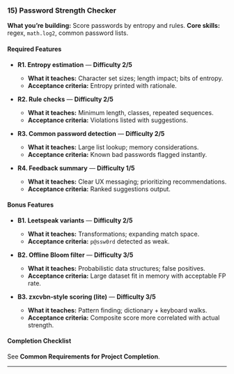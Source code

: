 ### 15) Password Strength Checker
**What you’re building:** Score passwords by entropy and rules.
**Core skills:** regex, `math.log2`, common password lists.

#### Required Features
- **R1. Entropy estimation** — **Difficulty 2/5**
  - **What it teaches:** Character set sizes; length impact; bits of entropy.
  - **Acceptance criteria:** Entropy printed with rationale.

- **R2. Rule checks** — **Difficulty 2/5**
  - **What it teaches:** Minimum length, classes, repeated sequences.
  - **Acceptance criteria:** Violations listed with suggestions.

- **R3. Common password detection** — **Difficulty 2/5**
  - **What it teaches:** Large list lookup; memory considerations.
  - **Acceptance criteria:** Known bad passwords flagged instantly.

- **R4. Feedback summary** — **Difficulty 1/5**
  - **What it teaches:** Clear UX messaging; prioritizing recommendations.
  - **Acceptance criteria:** Ranked suggestions output.

#### Bonus Features
- **B1. Leetspeak variants** — **Difficulty 2/5**
  - **What it teaches:** Transformations; expanding match space.
  - **Acceptance criteria:** `p@ssw0rd` detected as weak.

- **B2. Offline Bloom filter** — **Difficulty 3/5**
  - **What it teaches:** Probabilistic data structures; false positives.
  - **Acceptance criteria:** Large dataset fit in memory with acceptable FP rate.

- **B3. zxcvbn‑style scoring (lite)** — **Difficulty 3/5**
  - **What it teaches:** Pattern finding; dictionary + keyboard walks.
  - **Acceptance criteria:** Composite score more correlated with actual strength.

#### Completion Checklist
See **Common Requirements for Project Completion**.

---
